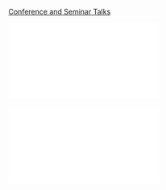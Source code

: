 [Conference and Seminar Talks](Conference%20and%20Seminar%20Talks)

![](../figures/figures%201/GT%20Talk%201.pdf)

![](../figures/figures%201/GT%20Talk%202.pdf)